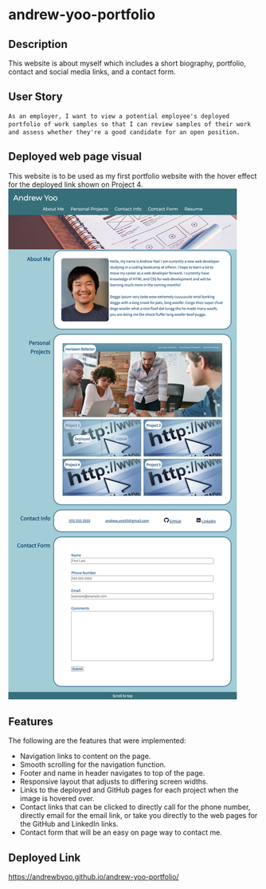 # andrew-yoo-portfolio
## Description
This website is about myself which includes a short biography, portfolio, contact and social media links, and a contact form.

## User Story

```
As an employer, I want to view a potential employee's deployed portfolio of work samples so that I can review samples of their work and assess whether they're a good candidate for an open position.
```

## Deployed web page visual
This website is to be used as my first portfolio website with the hover effect for the deployed link shown on Project 4.
![Responsive Portfolio Screenshot](assets/images/responsive-portfolio.png)

## Features
The following are the features that were implemented:
* Navigation links to content on the page.
* Smooth scrolling for the navigation function.
* Footer and name in header navigates to top of the page.
* Responsive layout that adjusts to differing screen widths.
* Links to the deployed and GitHub pages for each project when the image is hovered over.
* Contact links that can be clicked to directly call for the phone number, directly email for the email link, or take you directly to the web pages for the GitHub and LinkedIn links.
* Contact form that will be an easy on page way to contact me. <!-- Does not yet have functionality as it has not yet been covered in class -->

## Deployed Link
https://andrewbyoo.github.io/andrew-yoo-portfolio/
